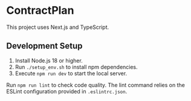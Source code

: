 # ContractPlan

This project uses Next.js and TypeScript.

## Development Setup

1. Install Node.js 18 or higher.
2. Run `./setup_env.sh` to install npm dependencies.
3. Execute `npm run dev` to start the local server.

Run `npm run lint` to check code quality. The lint command relies on the ESLint configuration provided in `.eslintrc.json`.

